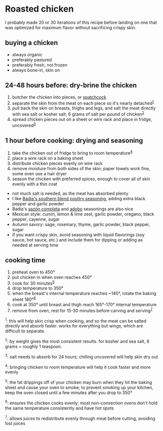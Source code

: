 # Roasted chicken

I probably made 20 or 30 iterations of this recipe before landing on one that was optimized for maximum flavor without sacrificing crispy skin.

## buying a chicken

- always organic
- preferably pastured
- preferably fresh, not frozen
- always bone-in, skin on

## 24-48 hours before: dry-brine the chicken 

1. butcher the chicken into pieces, or [spatchcock](https://www.youtube.com/watch?v=-FnIbxvLBLw)
1. separate the skin from the meat on each piece so it's nearly detached<sup>[1](#fn1)</sup>
1. pull back the skin on breasts, thighs and legs, and salt the meat directly with sea salt or kosher salt, 6 grams of salt per pound of chicken<sup>[2](#fn2)</sup>
1. spread chicken pieces out on a sheet or wire rack and place in fridge, uncovered<sup>[3](#fn3)</sup>

## 1 hour before cooking: drying and seasoning

1. take the chicken out of fridge to bring to room temperature<sup>[4](#fn4)</sup>
1. place a wire rack on a baking sheet
1. distribute chicken pieces evenly on wire rack
1. remove moisture from both sides of the skin; paper towels work fine, some even use a hair dryer
1. season the chicken with preferred spices, enough to cover all of skin evenly with a thin coat
  - not much salt is needed, as the meat has absorbed plenty
  - I like [Badia's southern blend poultry seasoning](https://badiaspices.com/product/poultry-seasoning-6-22-oz/), adding extra black pepper and garlic powder
  - Badia's [sazón completa](https://badiaspices.com/product/sazon-completa-complete-seasoning-12-5-5-oz/) and [adobo](https://badiaspices.com/product/adobo/) seasonings are also nice
  - Mexican style: cumin, lemon & lime zest, garlic powder, oregano, black pepper, cayenne, sugar
  - Autumn savory: sage, rosemary, thyme, garlic powder, black pepper, sugar
  - if you want crispy skin, avoid seasoning with liquid flavorings (soy sauce, hot sauce, etc.) and include them for dipping or adding as needed at serving time

## cooking time

1. preheat oven to 450°
1. put chicken in when oven reaches 450°
1. cook for 30 minutes<sup>[5](#fn5)</sup>
1. drop temperature to 350°
1. when the breast's internal temperature reaches ~140°, rotate the baking sheet 180°<sup>[6](#fn6)</sup>
1. cook at 350° until breast and thigh reach 165°-170° internal temperature
1. remove from oven, rest for 15-30 minutes before carving and serving<sup>[7](#fn7)</sup>

<sup><a name="fn1">1</a></sup>: this will help skin crisp when cooking, and so the meat can be salted directly and absorb faster. works for everything but wings, which are difficult to separate.

<sup><a name="fn2">2</a></sup>: by weight gives the most consistent results. for kosher and sea salt, 6 grams = roughly 1 teaspoon.

<sup><a name="fn3">3</a></sup>: salt needs to absorb for 24 hours; chilling uncovered will help skin dry out

<sup><a name="fn4">4</a></sup>: bringing chicken to room temperature will help it cook faster and more evenly

<sup><a name="fn5">5</a></sup>: the fat drippings off of your chicken may burn when they hit the baking sheet and cause your oven to smoke; to prevent smoking up your kitchen, keep the oven closed until a few minutes after you drop to 350°

<sup><a name="fn6">6</a></sup>: ensures the chicken cooks evenly; most non-convection ovens don't hold the same temperature consistently and have hot spots

<sup><a name="fn7">7</a></sup>: allows juices to redistribute evenly through meat before cutting, avoiding lost juices
